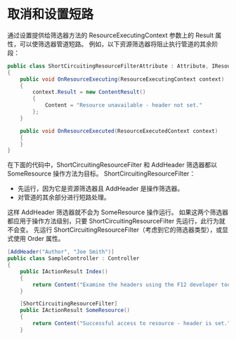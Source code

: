 # 取消和设置短路

通过设置提供给筛选器方法的 ResourceExecutingContext 参数上的 Result 属性，可以使筛选器管道短路。 例如，以下资源筛选器将阻止执行管道的其余阶段：

```C#
public class ShortCircuitingResourceFilterAttribute : Attribute, IResourceFilter
{
    public void OnResourceExecuting(ResourceExecutingContext context)
    {
        context.Result = new ContentResult()
        {
            Content = "Resource unavailable - header not set."
        };
    }

    public void OnResourceExecuted(ResourceExecutedContext context)
    {
    }
}
```

在下面的代码中，ShortCircuitingResourceFilter 和 AddHeader 筛选器都以 SomeResource 操作方法为目标。 ShortCircuitingResourceFilter：

- 先运行，因为它是资源筛选器且 AddHeader 是操作筛选器。
- 对管道的其余部分进行短路处理。

这样 AddHeader 筛选器就不会为 SomeResource 操作运行。 如果这两个筛选器都应用于操作方法级别，只要 ShortCircuitingResourceFilter 先运行，此行为就不会变。 先运行 ShortCircuitingResourceFilter（考虑到它的筛选器类型），或显式使用 Order 属性。

```C#
[AddHeader("Author", "Joe Smith")]
public class SampleController : Controller
{
    public IActionResult Index()
    {
        return Content("Examine the headers using the F12 developer tools.");
    }

    [ShortCircuitingResourceFilter]
    public IActionResult SomeResource()
    {
        return Content("Successful access to resource - header is set.");
    }
```
